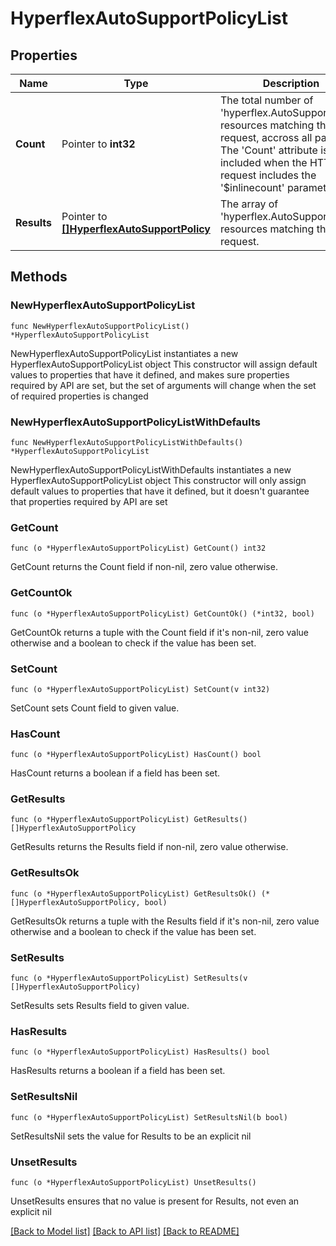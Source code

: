 # HyperflexAutoSupportPolicyList

## Properties

Name | Type | Description | Notes
------------ | ------------- | ------------- | -------------
**Count** | Pointer to **int32** | The total number of &#39;hyperflex.AutoSupportPolicy&#39; resources matching the request, accross all pages. The &#39;Count&#39; attribute is included when the HTTP GET request includes the &#39;$inlinecount&#39; parameter. | [optional] 
**Results** | Pointer to [**[]HyperflexAutoSupportPolicy**](HyperflexAutoSupportPolicy.md) | The array of &#39;hyperflex.AutoSupportPolicy&#39; resources matching the request. | [optional] 

## Methods

### NewHyperflexAutoSupportPolicyList

`func NewHyperflexAutoSupportPolicyList() *HyperflexAutoSupportPolicyList`

NewHyperflexAutoSupportPolicyList instantiates a new HyperflexAutoSupportPolicyList object
This constructor will assign default values to properties that have it defined,
and makes sure properties required by API are set, but the set of arguments
will change when the set of required properties is changed

### NewHyperflexAutoSupportPolicyListWithDefaults

`func NewHyperflexAutoSupportPolicyListWithDefaults() *HyperflexAutoSupportPolicyList`

NewHyperflexAutoSupportPolicyListWithDefaults instantiates a new HyperflexAutoSupportPolicyList object
This constructor will only assign default values to properties that have it defined,
but it doesn't guarantee that properties required by API are set

### GetCount

`func (o *HyperflexAutoSupportPolicyList) GetCount() int32`

GetCount returns the Count field if non-nil, zero value otherwise.

### GetCountOk

`func (o *HyperflexAutoSupportPolicyList) GetCountOk() (*int32, bool)`

GetCountOk returns a tuple with the Count field if it's non-nil, zero value otherwise
and a boolean to check if the value has been set.

### SetCount

`func (o *HyperflexAutoSupportPolicyList) SetCount(v int32)`

SetCount sets Count field to given value.

### HasCount

`func (o *HyperflexAutoSupportPolicyList) HasCount() bool`

HasCount returns a boolean if a field has been set.

### GetResults

`func (o *HyperflexAutoSupportPolicyList) GetResults() []HyperflexAutoSupportPolicy`

GetResults returns the Results field if non-nil, zero value otherwise.

### GetResultsOk

`func (o *HyperflexAutoSupportPolicyList) GetResultsOk() (*[]HyperflexAutoSupportPolicy, bool)`

GetResultsOk returns a tuple with the Results field if it's non-nil, zero value otherwise
and a boolean to check if the value has been set.

### SetResults

`func (o *HyperflexAutoSupportPolicyList) SetResults(v []HyperflexAutoSupportPolicy)`

SetResults sets Results field to given value.

### HasResults

`func (o *HyperflexAutoSupportPolicyList) HasResults() bool`

HasResults returns a boolean if a field has been set.

### SetResultsNil

`func (o *HyperflexAutoSupportPolicyList) SetResultsNil(b bool)`

 SetResultsNil sets the value for Results to be an explicit nil

### UnsetResults
`func (o *HyperflexAutoSupportPolicyList) UnsetResults()`

UnsetResults ensures that no value is present for Results, not even an explicit nil

[[Back to Model list]](../README.md#documentation-for-models) [[Back to API list]](../README.md#documentation-for-api-endpoints) [[Back to README]](../README.md)


